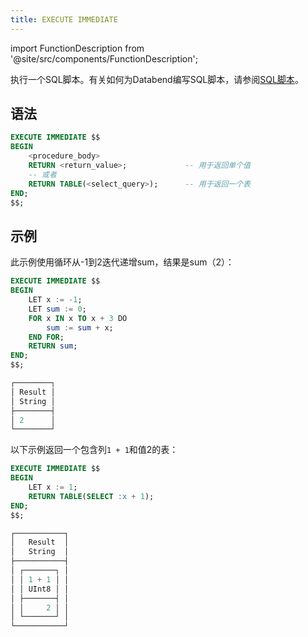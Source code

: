 ```yaml
---
title: EXECUTE IMMEDIATE
---
```

import FunctionDescription from '@site/src/components/FunctionDescription';

<FunctionDescription description="引入或更新: v1.2.452"/>

执行一个SQL脚本。有关如何为Databend编写SQL脚本，请参阅[SQL脚本](/sql/sql-reference/sql-scripting)。

## 语法

```sql
EXECUTE IMMEDIATE $$
BEGIN
    <procedure_body>
    RETURN <return_value>;             -- 用于返回单个值
    -- 或者
    RETURN TABLE(<select_query>);      -- 用于返回一个表
END;
$$;
```

## 示例

此示例使用循环从-1到2迭代递增sum，结果是sum（2）：

```sql
EXECUTE IMMEDIATE $$
BEGIN
    LET x := -1;
    LET sum := 0;
    FOR x IN x TO x + 3 DO
        sum := sum + x;
    END FOR;
    RETURN sum;
END;
$$;

┌────────┐
│ Result │
│ String │
├────────┤
│ 2      │
└────────┘
```

以下示例返回一个包含列`1 + 1`和值2的表：

```sql
EXECUTE IMMEDIATE $$
BEGIN
    LET x := 1;
    RETURN TABLE(SELECT :x + 1);
END;
$$;

┌───────────┐
│   Result  │
│   String  │
├───────────┤
│ ┌───────┐ │
│ │ 1 + 1 │ │
│ │ UInt8 │ │
│ ├───────┤ │
│ │     2 │ │
│ └───────┘ │
└───────────┘
```